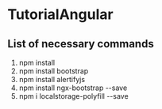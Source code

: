 # TutorialAngular

## List of necessary commands
1. npm install
2. npm install bootstrap
3. npm install alertifyjs
4. npm install ngx-bootstrap --save
5. npm i localstorage-polyfill --save
